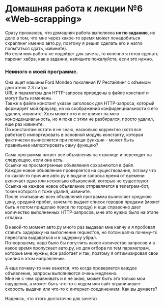 # Домашняя работа к лекции №6 «Web-scrapping»

Сразу признаюсь, что домашняя работа выполнена **не по заданию**, но дело в том, что мне через какое-то время может 
понадобиться скраппинг именно авто.ру, поэтому я решил сделать его и нагло попытаться сдать, извините).  
Но если моя работа не подойдет для зачета, то конечно я готов сделать парсинг хабра, как в задании, напишите пожалуйста, если это нужно.

### Немного о моей программе.  

Она ищет машины Ford Mondeo поколения IV Рестайлинг с объемом двигателя 2.3 литра.  
URL и параметры для HTTP-запроса приведены в файле констант и могут быть изменены.  
Также в файле констант указан заголовок для HTTP-запроса, который формирует мой браузер, но из соображений конфиденциальности
я его удалил, извините. Хотя может это и не влияет на мою конфиденциальность, но я пока с этим не разбирался, просто удалил, еще раз извините.  
По константам кстати я не знаю, насколько корректно (хотя все работает) импортировать в основной модуль константу,
которая фактически вычисляется при помощи функции - может быть правильнее импортировать саму функцию?

Сама программа читает все объявления на странице и переходит на следующую, если она есть.  
Ссылки на просмотренные объявления сохраняются в файл.  
Каждое новое объявление проверяется на существование, потому что по какой-то причине авто.ру в выдаче запроса время от времени
включает одно или несколько объявлений, которые не существуют.  
Ссылка на каждое новое объявление отправляется в телеграм-бот, токен которого я тоже удалил, извините.  
После считывания всех объявлений программа вычисляет среднюю цену, средний пробег, зачем-то выдает список городов продажи
(может быть я потом приделаю поиск по городу) и еще справочно дает количество выполненных  HTTP-запросов, мне это нужно было
на этапе отладки.

В какой-то момент авто.ру много раз выдавал мне капчу и я пробовал ставить задержку на выполнение request'ов, но потом капча 
почему-то перестала выдаваться и я задержку убрал.  
По-хорошему, надо было бы погуглить какое количество запросов и в какое время
пропускает авто.ру, но для отбора по тем параметрам, которые мне нужны, все работает и так, поэтому я оптимизировал свои усилия в этом направлении.

А еще почему-то мне кажется, что когда проверяется каждое объявление, запросы выполняются очень медленно.  
Мне не с чем сравнивать и я не знаю, может быть это только мои ощущения, а может быть что-то с кодом или сайт ограничивает
скорость выдачи или что-то с интернет-соединением. Как вы думаете?

Надеюсь, что этого достаточно для зачета)